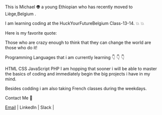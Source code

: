 This is Michael 👽 a young Ethiopian who has recently moved to Liège,Belgium .

I am learning coding at the HuckYourFutureBelgium Class-13-14. 💥 💥

Here is my favorite quote:

Those who are crazy enough to think that they can change the world are those who do it!

Programming Languages that i am currently learning
👇 👇 👇

HTML
CSS
JavaScript
PHP
I am hopping that sooner i will be able to master the basics of coding and immediately begin the big projects i have in my mind.

Besides codding i am also taking French classes during the weekdays.

Contact Me 💌

[Email](mikalsoyra@gmail.com) | LinkedIn | Slack |
